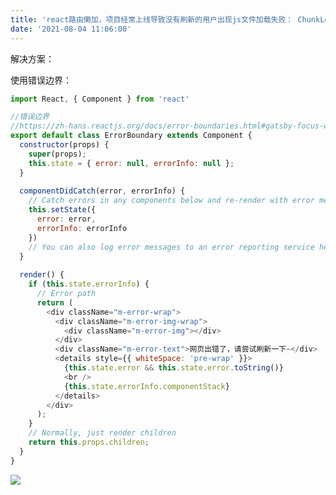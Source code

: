 ```yaml
---
title: 'react路由懒加，项目经常上线导致没有刷新的用户出现js文件加载失败： ChunkLoadError: Loading chunk 42 failed.'
date: '2021-08-04 11:06:00'
---   
```

解决方案：

使用错误边界：

```javascript
import React, { Component } from 'react'

//错误边界
//https://zh-hans.reactjs.org/docs/error-boundaries.html#gatsby-focus-wrapper
export default class ErrorBoundary extends Component {
  constructor(props) {
    super(props);
    this.state = { error: null, errorInfo: null };
  }
  
  componentDidCatch(error, errorInfo) {
    // Catch errors in any components below and re-render with error message
    this.setState({
      error: error,
      errorInfo: errorInfo
    })
    // You can also log error messages to an error reporting service here
  }
  
  render() {
    if (this.state.errorInfo) {
      // Error path
      return (
        <div className="m-error-wrap">
          <div className="m-error-img-wrap">
            <div className="m-error-img"></div>
          </div>
          <div className="m-error-text">网页出错了，请尝试刷新一下~</div>
          <details style={{ whiteSpace: 'pre-wrap' }}>
            {this.state.error && this.state.error.toString()}
            <br />
            {this.state.errorInfo.componentStack}
          </details>
        </div>
      );
    }
    // Normally, just render children
    return this.props.children;
  }  
}
```

![](https://img-blog.csdnimg.cn/20210804110517412.png?x-oss-processimage/watermark,type_ZmFuZ3poZW5naGVpdGk,shadow_10,text_aHR0cHM6Ly9ibG9nLmNzZG4ubmV0L3h1dG9uZ2Jhbw,size_16,color_FFFFFF,t_70)